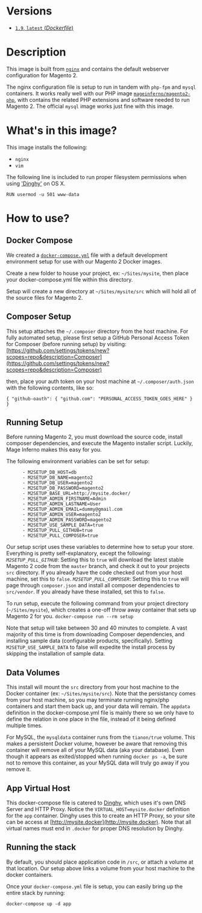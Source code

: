# Versions

- [`1.9`, `latest` (_Dockerfile_)](https://bitbucket.org/mageinferno/docker-magento2-nginx/src/master/1.9/Dockerfile)

# Description

This image is built from [`nginx`](https://hub.docker.com/_/nginx/) and contains the default webserver configuration for Magento 2.

The nginx configuration file is setup to run in tandem with `php-fpm` and `mysql` containers. It works really well with our PHP image [`mageinferno/magento2-php`](https://hub.docker.com/r/mageinferno/magento2-php), with contains the related PHP extensions and software needed to run Magento 2. The official `mysql` image works just fine with this image.

# What's in this image?

This image installs the following:

- `nginx`
- `vim`

The following line is included to run proper filesystem permissions when using ['Dinghy'](https://github.com/codekitchen/dinghy) on OS X.

`RUN usermod -u 501 www-data`

# How to use?

## Docker Compose

We created a [`docker-compose.yml`](https://bitbucket.org/mageinferno/magento2-docker-compose/src/master/docker-compose.yml) file with a default development environment setup for use with our Magento 2 Docker images.

Create a new folder to house your project, ex: `~/Sites/mysite`, then place your docker-compose.yml file within this directory.

Setup will create a new directory at `~/Sites/mysite/src` which will hold all of the source files for Magento 2.

## Composer Setup

This setup attaches the `~/.composer` directory from the host machine. For fully automated setup, please first setup a GitHub Personal Access Token for Composer (before running setup) by visiting: [https://github.com/settings/tokens/new?scopes=repo&description=Composer](https://github.com/settings/tokens/new?scopes=repo&description=Composer)

then, place your auth token on your host machine at `~/.composer/auth.json`
with the following contents, like so:

`{ "github-oauth": { "github.com": "PERSONAL_ACCESS_TOKEN_GOES_HERE" } }`

## Running Setup

Before running Magento 2, you must download the source code, install composer dependencies, and execute the Magento installer script. Luckily, Mage Inferno makes this easy for you.

The following environment variables can be set for setup:
```
      - M2SETUP_DB_HOST=db
      - M2SETUP_DB_NAME=magento2
      - M2SETUP_DB_USER=magento2
      - M2SETUP_DB_PASSWORD=magento2
      - M2SETUP_BASE_URL=http://mysite.docker/
      - M2SETUP_ADMIN_FIRSTNAME=Admin
      - M2SETUP_ADMIN_LASTNAME=User
      - M2SETUP_ADMIN_EMAIL=dummy@gmail.com
      - M2SETUP_ADMIN_USER=magento2
      - M2SETUP_ADMIN_PASSWORD=magento2
      - M2SETUP_USE_SAMPLE_DATA=true
      - M2SETUP_PULL_GITHUB=true
      - M2SETUP_PULL_COMPOSER=true
```

Our setup script uses these variables to determine how to setup your store. Everything is pretty self-explanatory, except the following:
*`M2SETUP_PULL_GITHUB`*: Setting this to `true` will download the latest stable Magento 2 code from the `master` branch, and check it out to your projects `src` directory. If you already have the code checked out from your host machine, set this to `false`.
*`M2SETUP_PULL_COMPOSER`*: Setting this to `true` will page through `composer.json` and install all composer dependencies to `src/vendor`. If you already have these installed, set this to `false`.

To run setup, execute the following command from your project directory (`~/Sites/mysite`), which creates a one-off throw away container that sets up Magento 2 for you.
`docker-compose run --rm setup`

Note that setup will take between 30 and 40 minutes to complete. A vast majority of this time is from downloading Composer dependencies, and installing sample data (configurable products, specifically). Setting `M2SETUP_USE_SAMPLE_DATA` to false will expedite the install process by skipping the installation of sample data.

## Data Volumes

This install will mount the `src` directory from your host machine to the Docker container (ex: `~/Sites/mysite/src`). Note that the persistancy comes from your host machine, so you may terminate running nginx/php containers and start them back up, and your data will remain. The `appdata` definition in the docker-compose.yml file is mainly there so we only have to define the relation in one place in the file, instead of it being defined multiple times.

For MySQL, the `mysqldata` container runs from the `tianon/true` volume. This makes a persistent Docker volume, however be aware that removing this container will remove all of your MySQL data (aka your database). Even though it appears as exited/stopped when running `docker ps -a`, be sure not to remove this container, as your MySQL data will truly go away if you remove it.

## App Virtual Host

This docker-compose file is catered to [Dinghy](https://github.com/codekitchen/dinghy), which uses it's own DNS Server and HTTP Proxy. Notice the `VIRTUAL_HOST=mysite.docker` definition for the `app` container. Dinghy uses this to create an HTTP Proxy, so your site can be access at [http://mysite.docker](http://mysite.docker). Note that all virtual names must end in `.docker` for proper DNS resolution by Dinghy.

## Running the stack

By default, you should place application code in `/src`, or attach a volume at that location. Our setup above links a volume from your host machine to the docker containers.

Once your `docker-compose.yml` file is setup, you can easily bring up the entire stack by running:

`docker-compose up -d app`